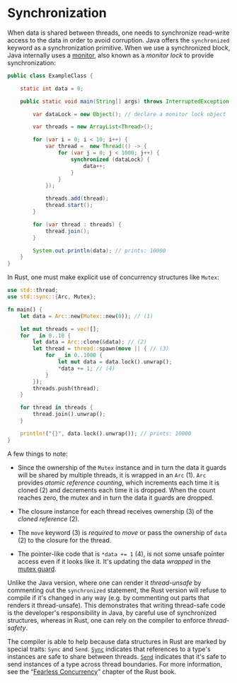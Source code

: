 # Synchronization

When data is shared between threads, one needs to synchronize read-write
access to the data in order to avoid corruption. Java offers the `synchronized`
keyword as a synchronization primitive. When we use a synchronized block, Java internally uses a [monitor], also known as a _monitor lock_ to provide synchronization:

  [monitor]: https://en.wikipedia.org/wiki/Monitor_(synchronization)

```java
public class ExampleClass {

    static int data = 0;

    public static void main(String[] args) throws InterruptedException {

        var dataLock = new Object(); // declare a monitor lock object

        var threads = new ArrayList<Thread>();

        for (var i = 0; i < 10; i++) {
            var thread =  new Thread(() -> {
                for (var j = 0; j < 1000; j++) {
                    synchronized (dataLock) {
                        data++;
                    }
                }
            });

            threads.add(thread);
            thread.start();
        }

        for (var thread : threads) {
            thread.join();
        }

        System.out.println(data); // prints: 10000
    }
}
```

In Rust, one must make explicit use of concurrency structures like `Mutex`:

```rust
use std::thread;
use std::sync::{Arc, Mutex};

fn main() {
    let data = Arc::new(Mutex::new(0)); // (1)

    let mut threads = vec![];
    for _ in 0..10 {
        let data = Arc::clone(&data); // (2)
        let thread = thread::spawn(move || { // (3)
            for _ in 0..1000 {
                let mut data = data.lock().unwrap();
                *data += 1; // (4)
            }
        });
        threads.push(thread);
    }

    for thread in threads {
        thread.join().unwrap();
    }

    println!("{}", data.lock().unwrap()); // prints: 10000
}
```

A few things to note:

- Since the ownership of the `Mutex` instance and in turn the data it guards
  will be shared by multiple threads, it is wrapped in an `Arc` (1). `Arc`
  provides _atomic reference counting_, which increments each time it is cloned
  (2) and decrements each time it is dropped. When the count reaches zero, the
  mutex and in turn the data it guards are dropped.

- The closure instance for each thread receives ownership (3) of the _cloned
  reference_ (2).

- The `move` keyword (3) is _required_ to _move_ or pass the ownership of `data` (2) to 
  the closure for the thread.

- The pointer-like code that is `*data += 1` (4), is not some unsafe pointer
  access even if it looks like it. It's updating the data _wrapped_ in the
  [mutex guard].

Unlike the Java version, where one can render it _thread-unsafe_ by commenting out
the `synchronized` statement, the Rust version will refuse to compile if it's changed
in any way (e.g. by commenting out parts that renders it thread-unsafe). This
demonstrates that writing thread-safe code is the developer's responsibility
in Java, by careful use of synchronized structures, whereas in Rust, one
can rely on the compiler to enforce _thread-safety_.

The compiler is able to help because data structures in Rust are marked by
special traits: `Sync` and `Send`. [`Sync`][sync.rs] indicates that references to a type's instances are safe to share between threads. [`Send`][send.rs] indicates that it's safe to send instances of a type across thread boundaries. For more information, see the “[Fearless Concurrency]” chapter of the Rust book.

  [mutex guard]: https://doc.rust-lang.org/stable/std/sync/struct.MutexGuard.html
  [sync.rs]: https://doc.rust-lang.org/stable/std/marker/trait.Sync.html
  [send.rs]: https://doc.rust-lang.org/stable/std/marker/trait.Send.html
  [Fearless Concurrency]: https://doc.rust-lang.org/book/ch16-00-concurrency.html
